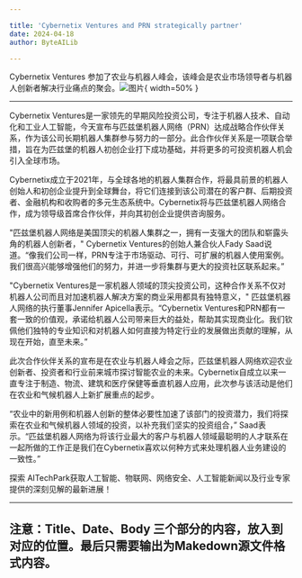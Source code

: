 ```yaml
---

title: 'Cybernetix Ventures and PRN strategically partner'
date: 2024-04-18
author: ByteAILib

---
```


Cybernetix Ventures 参加了农业与机器人峰会，该峰会是农业市场领导者与机器人创新者解决行业痛点的聚会。![图片](https://ai-techpark.com/wp-content/uploads/2020/06/Buyer-Guide-500x281-1.jpg){ width=50% }

---
Cybernetix Ventures是一家领先的早期风险投资公司，专注于机器人技术、自动化和工业人工智能，今天宣布与匹兹堡机器人网络（PRN）达成战略合作伙伴关系，作为该公司长期机器人集群参与努力的一部分。此合作伙伴关系是一项联合举措，旨在为匹兹堡的机器人初创企业打下成功基础，并将更多的可投资机器人机会引入全球市场。

Cybernetix成立于2021年，与全球各地的机器人集群合作，将最具前景的机器人创始人和初创企业提升到全球舞台，将它们连接到该公司潜在的客户群、后期投资者、金融机构和收购者的多元生态系统中。Cybernetix将与匹兹堡机器人网络合作，成为领导级首席合作伙伴，并向其初创企业提供咨询服务。

"匹兹堡机器人网络是美国顶尖的机器人集群之一，拥有一支强大的团队和崭露头角的机器人创新者，" Cybernetix Ventures的创始人兼合伙人Fady Saad说道。“像我们公司一样，PRN专注于市场驱动、可行、可扩展的机器人使用案例。我们很高兴能够增强他们的努力，并进一步将集群与更大的投资社区联系起来。”

"Cybernetix Ventures是一家机器人领域的顶尖投资公司，这种合作关系不仅对机器人公司而且对加速机器人解决方案的商业采用都具有独特意义，" 匹兹堡机器人网络的执行董事Jennifer Apicella表示。“Cybernetix Ventures和PRN都有一套一致的价值观，承诺给机器人公司带来巨大的益处，帮助其实现商业化。我们钦佩他们独特的专业知识和对机器人如何直接为特定行业的发展做出贡献的理解，从现在开始，直至未来。”

此次合作伙伴关系的宣布是在农业与机器人峰会之际，匹兹堡机器人网络欢迎农业创新者、投资者和行业前来城市探讨智能农业的未来。Cybernetix自成立以来一直专注于制造、物流、建筑和医疗保健等垂直机器人应用，此次参与该活动是他们在农业和气候机器人上新扩展重点的起步。

“农业中的新用例和机器人创新的整体必要性加速了该部门的投资潜力，我们将探索在农业和气候机器人领域的投资，以补充我们坚实的投资组合，” Saad表示。“匹兹堡机器人网络为将该行业最大的客户与机器人领域最聪明的人才联系在一起所做的工作正是我们在Cybernetix喜欢以何种方式来处理机器人业务建设的一致性。”

探索 AITechPark获取人工智能、物联网、网络安全、人工智能新闻以及行业专家提供的深刻见解的最新进展！

---

注意：Title、Date、Body 三个部分的内容，放入到对应的位置。最后只需要输出为Makedown源文件格式内容。
---
